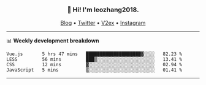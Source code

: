 <h3 align="center">👋 Hi! I'm leozhang2018.</h3>
<p align="center">
  <a href="https://code.leozhang2018.me">Blog</a> •
  <a href="https://twitter.com/leozhang2018">Twitter</a> •
  <a href="https://www.v2ex.com/member/leozhang">V2ex</a> •
  <a href="https://www.instagram.com/leozhanghere">Instagram</a>
</p>

-------

📊 **Weekly development breakdown**
<!--START_SECTION:waka-->
```text
Vue.js       5 hrs 47 mins   ████████████████████▓░░░░   82.23 % 
LESS         56 mins         ███▒░░░░░░░░░░░░░░░░░░░░░   13.41 % 
CSS          12 mins         ▓░░░░░░░░░░░░░░░░░░░░░░░░   02.94 % 
JavaScript   5 mins          ▒░░░░░░░░░░░░░░░░░░░░░░░░   01.41 % 
```
<!--END_SECTION:waka-->
-------
